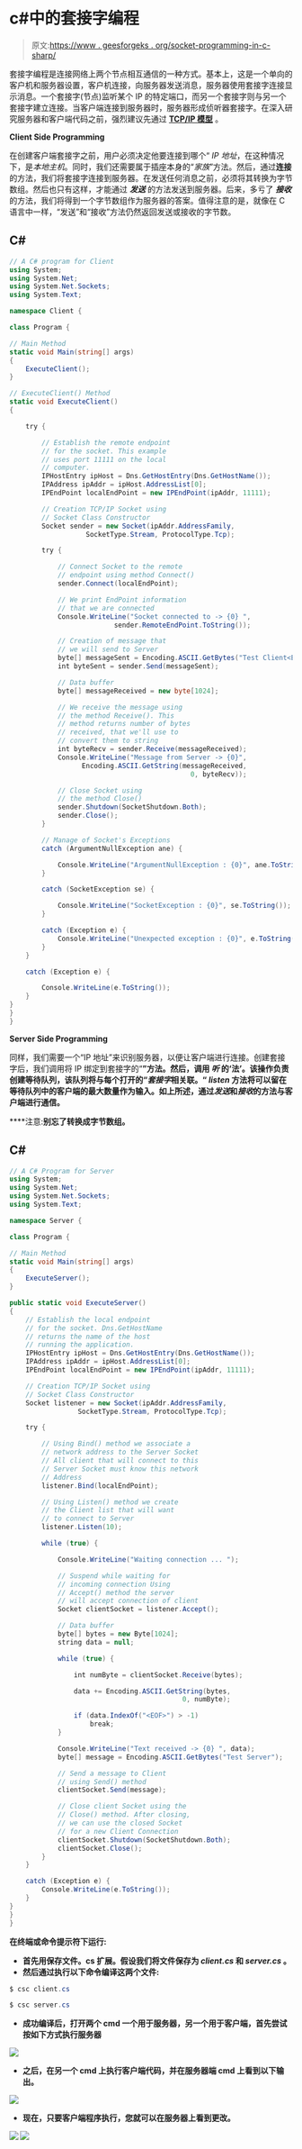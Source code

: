 # c#中的套接字编程

> 原文:[https://www . geesforgeks . org/socket-programming-in-c-sharp/](https://www.geeksforgeeks.org/socket-programming-in-c-sharp/)

套接字编程是连接网络上两个节点相互通信的一种方式。基本上，这是一个单向的客户机和服务器设置，客户机连接，向服务器发送消息，服务器使用套接字连接显示消息。一个套接字(节点)监听某个 IP 的特定端口，而另一个套接字则与另一个套接字建立连接。当客户端连接到服务器时，服务器形成侦听器套接字。在深入研究服务器和客户端代码之前，强烈建议先通过 [**TCP/IP 模型**](https://www.geeksforgeeks.org/computer-network-tcpip-model/) 。

**Client Side Programming**

在创建客户端套接字之前，用户必须决定他要连接到哪个“ *IP 地址*，在这种情况下，是*本地主机*。同时，我们还需要属于插座本身的“*家族*”方法。然后，通过**连接**的方法，我们将套接字连接到服务器。在发送任何消息之前，必须将其转换为字节数组。然后也只有这样，才能通过 ***发送*** 的方法发送到服务器。后来，多亏了 ***接收*** 的方法，我们将得到一个字节数组作为服务器的答案。值得注意的是，就像在 C 语言中一样，“发送”和“接收”方法仍然返回发送或接收的字节数。

## C#

```cs
// A C# program for Client
using System;
using System.Net;
using System.Net.Sockets;
using System.Text;

namespace Client {

class Program {

// Main Method
static void Main(string[] args)
{
    ExecuteClient();
}

// ExecuteClient() Method
static void ExecuteClient()
{

    try {

        // Establish the remote endpoint
        // for the socket. This example
        // uses port 11111 on the local
        // computer.
        IPHostEntry ipHost = Dns.GetHostEntry(Dns.GetHostName());
        IPAddress ipAddr = ipHost.AddressList[0];
        IPEndPoint localEndPoint = new IPEndPoint(ipAddr, 11111);

        // Creation TCP/IP Socket using
        // Socket Class Constructor
        Socket sender = new Socket(ipAddr.AddressFamily,
                   SocketType.Stream, ProtocolType.Tcp);

        try {

            // Connect Socket to the remote
            // endpoint using method Connect()
            sender.Connect(localEndPoint);

            // We print EndPoint information
            // that we are connected
            Console.WriteLine("Socket connected to -> {0} ",
                          sender.RemoteEndPoint.ToString());

            // Creation of message that
            // we will send to Server
            byte[] messageSent = Encoding.ASCII.GetBytes("Test Client<EOF>");
            int byteSent = sender.Send(messageSent);

            // Data buffer
            byte[] messageReceived = new byte[1024];

            // We receive the message using
            // the method Receive(). This
            // method returns number of bytes
            // received, that we'll use to
            // convert them to string
            int byteRecv = sender.Receive(messageReceived);
            Console.WriteLine("Message from Server -> {0}",
                  Encoding.ASCII.GetString(messageReceived,
                                             0, byteRecv));

            // Close Socket using
            // the method Close()
            sender.Shutdown(SocketShutdown.Both);
            sender.Close();
        }

        // Manage of Socket's Exceptions
        catch (ArgumentNullException ane) {

            Console.WriteLine("ArgumentNullException : {0}", ane.ToString());
        }

        catch (SocketException se) {

            Console.WriteLine("SocketException : {0}", se.ToString());
        }

        catch (Exception e) {
            Console.WriteLine("Unexpected exception : {0}", e.ToString());
        }
    }

    catch (Exception e) {

        Console.WriteLine(e.ToString());
    }
}
}
}
```

**Server Side Programming**

同样，我们需要一个“IP 地址”来识别服务器，以便让客户端进行连接。创建套接字后，我们调用将 IP 绑定到套接字的“**”方法。然后，调用 ***听*** 的‘法’。该操作负责创建等待队列，该队列将与每个打开的“*套接字*相关联。“ ***listen*** 方法将可以留在等待队列中的客户端的最大数量作为输入。如上所述，通过*发送*和*接收*的方法与客户端进行通信。**

****注意:**别忘了转换成字节数组。**

## **C#**

```cs
// A C# Program for Server
using System;
using System.Net;
using System.Net.Sockets;
using System.Text;

namespace Server {

class Program {

// Main Method
static void Main(string[] args)
{
    ExecuteServer();
}

public static void ExecuteServer()
{
    // Establish the local endpoint
    // for the socket. Dns.GetHostName
    // returns the name of the host
    // running the application.
    IPHostEntry ipHost = Dns.GetHostEntry(Dns.GetHostName());
    IPAddress ipAddr = ipHost.AddressList[0];
    IPEndPoint localEndPoint = new IPEndPoint(ipAddr, 11111);

    // Creation TCP/IP Socket using
    // Socket Class Constructor
    Socket listener = new Socket(ipAddr.AddressFamily,
                 SocketType.Stream, ProtocolType.Tcp);

    try {

        // Using Bind() method we associate a
        // network address to the Server Socket
        // All client that will connect to this
        // Server Socket must know this network
        // Address
        listener.Bind(localEndPoint);

        // Using Listen() method we create
        // the Client list that will want
        // to connect to Server
        listener.Listen(10);

        while (true) {

            Console.WriteLine("Waiting connection ... ");

            // Suspend while waiting for
            // incoming connection Using
            // Accept() method the server
            // will accept connection of client
            Socket clientSocket = listener.Accept();

            // Data buffer
            byte[] bytes = new Byte[1024];
            string data = null;

            while (true) {

                int numByte = clientSocket.Receive(bytes);

                data += Encoding.ASCII.GetString(bytes,
                                           0, numByte);

                if (data.IndexOf("<EOF>") > -1)
                    break;
            }

            Console.WriteLine("Text received -> {0} ", data);
            byte[] message = Encoding.ASCII.GetBytes("Test Server");

            // Send a message to Client
            // using Send() method
            clientSocket.Send(message);

            // Close client Socket using the
            // Close() method. After closing,
            // we can use the closed Socket
            // for a new Client Connection
            clientSocket.Shutdown(SocketShutdown.Both);
            clientSocket.Close();
        }
    }

    catch (Exception e) {
        Console.WriteLine(e.ToString());
    }
}
}
}
```

****在终端或命令提示符下运行:****

*   **首先用保存文件。cs 扩展。假设我们将文件保存为 *client.cs* 和 *server.cs* 。**
*   **然后通过执行以下命令编译这两个文件:**

```cs
$ csc client.cs
```

```cs
$ csc server.cs
```

*   **成功编译后，打开两个 cmd 一个用于服务器，另一个用于客户端，首先尝试按如下方式执行服务器**

**![](img/15fbbf9dcc06c5642cf7018b5bdbb91f.png)**

*   **之后，在另一个 cmd 上执行客户端代码，并在服务器端 cmd 上看到以下输出。**

**![](img/77b99eb541900be65fe59ae8a09c2a27.png)**

*   **现在，只要客户端程序执行，您就可以在服务器上看到更改。**

**![](img/c662f7599d85f9b5c0f1f1b786b824b1.png) ![](img/da4e5396dbe2483eaa6ff3129343f632.png)**